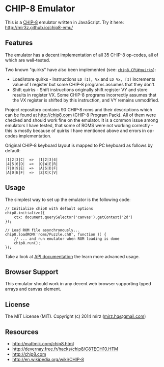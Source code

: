 CHIP-8 Emulator
===============

This is a [CHIP-8](http://en.wikipedia.org/wiki/CHIP-8) emulator written in JavaScript.
Try it here: http://mir3z.github.io/chip8-emu/

Features
--------

The emulator has a decent implementation of all 35 CHIP-8 op-codes, all of which are well-tested.

Two known "quirks" have also been implemented (see: [`chip8.CPU#quirks`](http://mir3z.github.io/chip8-emu/doc/chip8.CPU.html#toc5)):

* Load/store quirks - Instructions `LD [I], Vx` and `LD Vx, [I]` increments value of I register but some CHIP-8 
programs assumes that they don't.
* Shift quirks - Shift instructions originally shift register VY and store results in register VX. Some CHIP-8 
programs incorrectly assumes that the VX register is shifted by this instruction, and VY remains unmodified.

Project repository contains 90 CHIP-8 roms and their descriptions which can be found at http://chip8.com 
(CHIP-8 Program Pack). All of them were checked and should work fine on the emulator. It is a common issue among 
emulators I have tested, that some of ROMS were not working correctly - this is mostly because of quirks I have 
mentioned above and errors in op-codes implementation.

Original CHIP-8 keyboard layout is mapped to PC keyboard as follows by default:
    
    |1|2|3|C|  =>  |1|2|3|4|
    |4|5|6|D|  =>  |Q|W|E|R|
    |7|8|9|E|  =>  |A|S|D|F|
    |A|0|B|F|  =>  |Z|X|C|V|

Usage
-----

The simplest way to set up the emulator is the following code:

```
// Initialize chip8 with default options
chip8.initialize({
    ctx: document.querySelector('canvas').getContext('2d')
});

// Load ROM file asynchronously...
chip8.loadROM('roms/Puzzle.ch8', function () {
    // ... and run emulator when ROM loading is done
    chip8.run();
});
```

Take a look at [API documentation](http://mir3z.github.io/chip8-emu/doc/) the learn more advanced usage.

Browser Support
---------------
This emulator should work in any decent web browser supporting typed arrays and canvas element.

License
-------
The MIT License (MIT). Copyright (c) 2014 mirz (mirz.hq@gmail.com)

Resources
---------
* http://mattmik.com/chip8.html
* http://devernay.free.fr/hacks/chip8/C8TECH10.HTM
* http://chip8.com
* http://en.wikipedia.org/wiki/CHIP-8